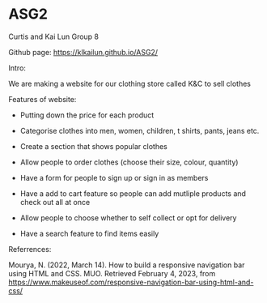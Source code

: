 # ASG2
Curtis and Kai Lun Group 8

Github page: https://klkailun.github.io/ASG2/

Intro:

We are making a website for our clothing store called K&C to sell clothes

Features of website:
- Putting down the price for each product

- Categorise clothes into men, women, children, t shirts, pants, jeans etc.

- Create a section that shows popular clothes

- Allow people to order clothes (choose their size, colour, quantity)

- Have a form for people to sign up or sign in as members

- Have a add to cart feature so people can add mutliple products and check out all at once

- Allow people to choose whether to self collect or opt for delivery

- Have a search feature to find items easily


Referrences:

Mourya, N. (2022, March 14). How to build a responsive navigation bar using HTML and CSS. MUO. Retrieved February 4, 2023, from https://www.makeuseof.com/responsive-navigation-bar-using-html-and-css/ 